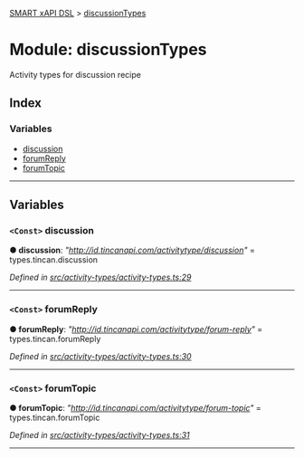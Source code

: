 [SMART xAPI DSL](../README.md) > [discussionTypes](../modules/discussiontypes.md)

# Module: discussionTypes

Activity types for discussion recipe

## Index

### Variables

* [discussion](discussiontypes.md#discussion)
* [forumReply](discussiontypes.md#forumreply)
* [forumTopic](discussiontypes.md#forumtopic)

---

## Variables

<a id="discussion"></a>

### `<Const>` discussion

**● discussion**: *"http://id.tincanapi.com/activitytype/discussion"* =  types.tincan.discussion

*Defined in [src/activity-types/activity-types.ts:29](https://github.com/Gradiant/smart-xapi-dsl/blob/4ed8f5c/src/activity-types/activity-types.ts#L29)*

___
<a id="forumreply"></a>

### `<Const>` forumReply

**● forumReply**: *"http://id.tincanapi.com/activitytype/forum-reply"* =  types.tincan.forumReply

*Defined in [src/activity-types/activity-types.ts:30](https://github.com/Gradiant/smart-xapi-dsl/blob/4ed8f5c/src/activity-types/activity-types.ts#L30)*

___
<a id="forumtopic"></a>

### `<Const>` forumTopic

**● forumTopic**: *"http://id.tincanapi.com/activitytype/forum-topic"* =  types.tincan.forumTopic

*Defined in [src/activity-types/activity-types.ts:31](https://github.com/Gradiant/smart-xapi-dsl/blob/4ed8f5c/src/activity-types/activity-types.ts#L31)*

___

